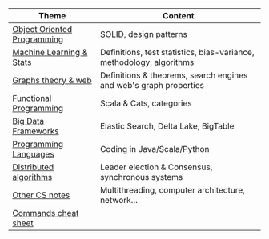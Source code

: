 |Theme|Content|
|--|--|
|[Object Oriented Programming](OOP.html)|SOLID, design patterns|
|[Machine Learning & Stats](ML.html)|Definitions, test statistics, bias-variance, methodology, algorithms|
|[Graphs theory & web](graph.html)|Definitions & theorems, search engines and web's graph properties|
|[Functional Programming](FP.html)|Scala & Cats, categories|
|[Big Data Frameworks](bd.html)|Elastic Search, Delta Lake, BigTable|
|[Programming Languages](pl.html)|Coding in Java/Scala/Python|
|[Distributed algorithms](da.html)|Leader election & Consensus, synchronous systems|
|[Other CS notes](div.html)|Multithreading, computer architecture, network...|
|[Commands cheat sheet](cmd.html)||
<!--stackedit_data:
eyJoaXN0b3J5IjpbMTcwNzM3MzQ5Ml19
-->